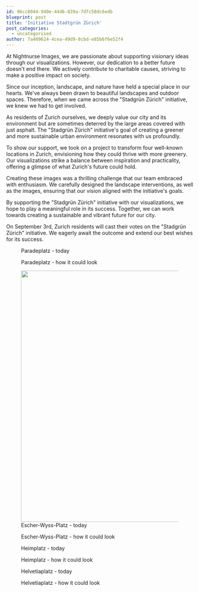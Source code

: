 ```yaml
---
id: 96cc8044-940e-44d6-839a-7dfc50dc6edb
blueprint: post
title: 'Initiative Stadtgrün Zürich'
post_categories:
  - uncategorised
author: 7a409624-4cea-49d9-8cbd-e85b6f6e52f4
---
```


<p>At Nightnurse Images, we are passionate about supporting visionary ideas through our visualizations. However, our dedication to a better future doesn't end there. We actively contribute to charitable causes, striving to make a positive impact on society.</p>



<p>Since our inception, landscape, and nature have held a special place in our hearts. We've always been drawn to beautiful landscapes and outdoor spaces. Therefore, when we came across the "Stadgrün Zürich" initiative, we knew we had to get involved.</p>



<p>As residents of Zurich ourselves, we deeply value our city and its environment but are sometimes deterred by the large areas covered with just asphalt. The "Stadgrün Zürich" initiative's goal of creating a greener and more sustainable urban environment resonates with us profoundly.</p>



<p>To show our support, we took on a project to transform four well-known locations in Zurich, envisioning how they could thrive with more greenery. Our visualizations strike a balance between inspiration and practicality, offering a glimpse of what Zurich's future could hold.</p>



<p>Creating these images was a thrilling challenge that our team embraced with enthusiasm. We carefully designed the landscape interventions, as well as the images, ensuring that our vision aligned with the initiative's goals.</p>



<p>By supporting the "Stadgrün Zürich" initiative with our visualizations, we hope to play a meaningful role in its success. Together, we can work towards creating a sustainable and vibrant future for our city.</p>



<p>On September 3rd, Zurich residents will cast their votes on the "Stadgrün Zürich" initiative. We eagerly await the outcome and extend our best wishes for its success.</p>



<figure class="wp-block-image size-large"><img src="https://blog.nightnurse.ch/wp-content/uploads/2023/07/22D53-Stadtgruen-Paradeplatz-230605_vorher-1024x674.jpg" alt="" class="wp-image-3548"/><figcaption>Paradeplatz - today</figcaption></figure>



<figure class="wp-block-image size-large"><img src="https://blog.nightnurse.ch/wp-content/uploads/2023/07/22D53-Stadtgruen-Paradeplatz-230605_nachher-1024x674.jpg" alt="" class="wp-image-3547"/><figcaption>Paradeplatz - how it could look</figcaption></figure>



<figure class="wp-block-image size-large is-resized"><img src="https://blog.nightnurse.ch/wp-content/uploads/2023/07/Escher-Wyss230510_Before_Not-Matched-1-878x1024.jpg" alt="" class="wp-image-3556" width="580" height="676"/><figcaption>Escher-Wyss-Platz - today</figcaption></figure>



<figure class="wp-block-image size-large"><img src="https://blog.nightnurse.ch/wp-content/uploads/2023/07/Escher-Wyss230510-1-878x1024.jpg" alt="" class="wp-image-3555"/><figcaption>Escher-Wyss-Platz - how it could look</figcaption></figure>



<figure class="wp-block-image size-large"><img src="https://blog.nightnurse.ch/wp-content/uploads/2023/07/23B70-Verein-Stadtgruen-Begruenung-Zuerich-Heimplatz-vorher-230217-1-1024x762.jpg" alt="" class="wp-image-3552"/><figcaption>Heimplatz - today</figcaption></figure>



<figure class="wp-block-image size-large"><img src="https://blog.nightnurse.ch/wp-content/uploads/2023/07/23B70-Verein-Stadtgruen-Begruenung-Zuerich-Heimplatz-nachher-230217-1024x763.jpg" alt="" class="wp-image-3554"/><figcaption>Heimplatz - how it could look</figcaption></figure>



<figure class="wp-block-image size-large"><img src="https://blog.nightnurse.ch/wp-content/uploads/2023/07/23B69-Stadtgruen-Helvetiaplatz-vorher-230519-1024x683.jpg" alt="" class="wp-image-3557"/><figcaption>Helvetiaplatz - today</figcaption></figure>



<figure class="wp-block-image size-large"><img src="https://blog.nightnurse.ch/wp-content/uploads/2023/07/23B69-Stadtgruen-Helvetiaplatz-nachher-230519-1024x683.jpg" alt="" class="wp-image-3558"/><figcaption>Helvetiaplatz - how it could look</figcaption></figure>
